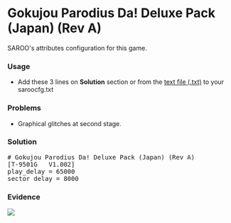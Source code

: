 # Gokujou Parodius Da! Deluxe Pack (Japan) (Rev A)

SAROO's attributes configuration for this game.

### Usage

- Add these 3 lines on **Solution** section or from the [text file (.txt)](./config.txt) to your saroocfg.txt

### Problems

- Graphical glitches at second stage.

### Solution

<pre># Gokujou Parodius Da! Deluxe Pack (Japan) (Rev A)
[T-9501G   V1.002]
play_delay = 65000 
sector_delay = 8000</pre>

### Evidence

[![](https://img.youtube.com/vi/-yg9BzKp9lc/0.jpg)](https://youtu.be/-yg9BzKp9lc)
